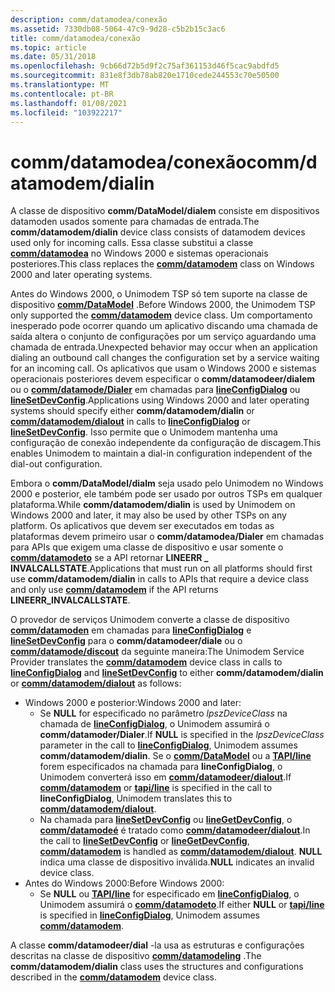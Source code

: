 ```yaml
---
description: comm/datamodea/conexão
ms.assetid: 7330db08-5064-47c9-9d28-c5b2b15c3ac6
title: comm/datamodea/conexão
ms.topic: article
ms.date: 05/31/2018
ms.openlocfilehash: 9cb66d72b5d9f2c75af361153d46f5cac9abdfd5
ms.sourcegitcommit: 831e8f3db78ab820e1710cede244553c70e50500
ms.translationtype: MT
ms.contentlocale: pt-BR
ms.lasthandoff: 01/08/2021
ms.locfileid: "103922217"
---
```

# <a name="commdatamodemdialin"></a><span data-ttu-id="06ac7-103">comm/datamodea/conexão</span><span class="sxs-lookup"><span data-stu-id="06ac7-103">comm/datamodem/dialin</span></span>

<span data-ttu-id="06ac7-104">A classe de dispositivo **comm/DataModel/dialem** consiste em dispositivos datamoden usados somente para chamadas de entrada.</span><span class="sxs-lookup"><span data-stu-id="06ac7-104">The **comm/datamodem/dialin** device class consists of datamodem devices used only for incoming calls.</span></span> <span data-ttu-id="06ac7-105">Essa classe substitui a classe [**comm/datamodea**](comm-datamodem.md) no Windows 2000 e sistemas operacionais posteriores.</span><span class="sxs-lookup"><span data-stu-id="06ac7-105">This class replaces the [**comm/datamodem**](comm-datamodem.md) class on Windows 2000 and later operating systems.</span></span>

<span data-ttu-id="06ac7-106">Antes do Windows 2000, o Unimodem TSP só tem suporte na classe de dispositivo [**comm/DataModel**](comm-datamodem.md) .</span><span class="sxs-lookup"><span data-stu-id="06ac7-106">Before Windows 2000, the Unimodem TSP only supported the [**comm/datamodem**](comm-datamodem.md) device class.</span></span> <span data-ttu-id="06ac7-107">Um comportamento inesperado pode ocorrer quando um aplicativo discando uma chamada de saída altera o conjunto de configurações por um serviço aguardando uma chamada de entrada.</span><span class="sxs-lookup"><span data-stu-id="06ac7-107">Unexpected behavior may occur when an application dialing an outbound call changes the configuration set by a service waiting for an incoming call.</span></span> <span data-ttu-id="06ac7-108">Os aplicativos que usam o Windows 2000 e sistemas operacionais posteriores devem especificar o **comm/datamodeer/dialem** ou o [**comm/datamode/Dialer**](comm-datamodem-dialout.md) em chamadas para [**lineConfigDialog**](/windows/desktop/api/Tapi/nf-tapi-lineconfigdialog) ou [**lineSetDevConfig**](/windows/desktop/api/Tapi/nf-tapi-linesetdevconfig).</span><span class="sxs-lookup"><span data-stu-id="06ac7-108">Applications using Windows 2000 and later operating systems should specify either **comm/datamodem/dialin** or [**comm/datamodem/dialout**](comm-datamodem-dialout.md) in calls to [**lineConfigDialog**](/windows/desktop/api/Tapi/nf-tapi-lineconfigdialog) or [**lineSetDevConfig**](/windows/desktop/api/Tapi/nf-tapi-linesetdevconfig).</span></span> <span data-ttu-id="06ac7-109">Isso permite que o Unimodem mantenha uma configuração de conexão independente da configuração de discagem.</span><span class="sxs-lookup"><span data-stu-id="06ac7-109">This enables Unimodem to maintain a dial-in configuration independent of the dial-out configuration.</span></span>

<span data-ttu-id="06ac7-110">Embora o **comm/DataModel/dialm** seja usado pelo Unimodem no Windows 2000 e posterior, ele também pode ser usado por outros TSPs em qualquer plataforma.</span><span class="sxs-lookup"><span data-stu-id="06ac7-110">While **comm/datamodem/dialin** is used by Unimodem on Windows 2000 and later, it may also be used by other TSPs on any platform.</span></span> <span data-ttu-id="06ac7-111">Os aplicativos que devem ser executados em todas as plataformas devem primeiro usar o **comm/datamodea/Dialer** em chamadas para APIs que exigem uma classe de dispositivo e usar somente o [**comm/datamodeto**](comm-datamodem.md) se a API retornar **LINEERR \_ INVALCALLSTATE**.</span><span class="sxs-lookup"><span data-stu-id="06ac7-111">Applications that must run on all platforms should first use **comm/datamodem/dialin** in calls to APIs that require a device class and only use [**comm/datamodem**](comm-datamodem.md) if the API returns **LINEERR\_INVALCALLSTATE**.</span></span>

<span data-ttu-id="06ac7-112">O provedor de serviços Unimodem converte a classe de dispositivo [**comm/datamoden**](comm-datamodem.md) em chamadas para [**lineConfigDialog**](/windows/desktop/api/Tapi/nf-tapi-lineconfigdialog) e [**lineSetDevConfig**](/windows/desktop/api/Tapi/nf-tapi-linesetdevconfig) para o **comm/datamodeer/diale** ou o [**comm/datamode/discout**](comm-datamodem-dialout.md) da seguinte maneira:</span><span class="sxs-lookup"><span data-stu-id="06ac7-112">The Unimodem Service Provider translates the [**comm/datamodem**](comm-datamodem.md) device class in calls to [**lineConfigDialog**](/windows/desktop/api/Tapi/nf-tapi-lineconfigdialog) and [**lineSetDevConfig**](/windows/desktop/api/Tapi/nf-tapi-linesetdevconfig) to either **comm/datamodem/dialin** or [**comm/datamodem/dialout**](comm-datamodem-dialout.md) as follows:</span></span>

-   <span data-ttu-id="06ac7-113">Windows 2000 e posterior:</span><span class="sxs-lookup"><span data-stu-id="06ac7-113">Windows 2000 and later:</span></span>
    -   <span data-ttu-id="06ac7-114">Se **NULL** for especificado no parâmetro *lpszDeviceClass* na chamada de [**lineConfigDialog**](/windows/desktop/api/Tapi/nf-tapi-lineconfigdialog), o Unimodem assumirá o **comm/datamoder/Dialer**.</span><span class="sxs-lookup"><span data-stu-id="06ac7-114">If **NULL** is specified in the *lpszDeviceClass* parameter in the call to [**lineConfigDialog**](/windows/desktop/api/Tapi/nf-tapi-lineconfigdialog), Unimodem assumes **comm/datamodem/dialin**.</span></span> <span data-ttu-id="06ac7-115">Se o [**comm/DataModel**](comm-datamodem.md) ou a [**TAPI/line**](tapi-line.md) forem especificados na chamada para **lineConfigDialog**, o Unimodem converterá isso em [**comm/datamodeer/dialout**](comm-datamodem-dialout.md).</span><span class="sxs-lookup"><span data-stu-id="06ac7-115">If [**comm/datamodem**](comm-datamodem.md) or [**tapi/line**](tapi-line.md) is specified in the call to **lineConfigDialog**, Unimodem translates this to [**comm/datamodem/dialout**](comm-datamodem-dialout.md).</span></span>
    -   <span data-ttu-id="06ac7-116">Na chamada para [**lineSetDevConfig**](/windows/desktop/api/Tapi/nf-tapi-linesetdevconfig) ou [**lineGetDevConfig**](/windows/desktop/api/Tapi/nf-tapi-linegetdevconfig), o [**comm/datamodeé**](comm-datamodem.md) é tratado como [**comm/datamodeer/dialout**](comm-datamodem-dialout.md).</span><span class="sxs-lookup"><span data-stu-id="06ac7-116">In the call to [**lineSetDevConfig**](/windows/desktop/api/Tapi/nf-tapi-linesetdevconfig) or [**lineGetDevConfig**](/windows/desktop/api/Tapi/nf-tapi-linegetdevconfig), [**comm/datamodem**](comm-datamodem.md) is handled as [**comm/datamodem/dialout**](comm-datamodem-dialout.md).</span></span> <span data-ttu-id="06ac7-117">**NULL** indica uma classe de dispositivo inválida.</span><span class="sxs-lookup"><span data-stu-id="06ac7-117">**NULL** indicates an invalid device class.</span></span>
-   <span data-ttu-id="06ac7-118">Antes do Windows 2000:</span><span class="sxs-lookup"><span data-stu-id="06ac7-118">Before Windows 2000:</span></span>
    -   <span data-ttu-id="06ac7-119">Se **NULL** ou [**TAPI/line**](tapi-line.md) for especificado em [**lineConfigDialog**](/windows/desktop/api/Tapi/nf-tapi-lineconfigdialog), o Unimodem assumirá o [**comm/datamodeto**](comm-datamodem.md).</span><span class="sxs-lookup"><span data-stu-id="06ac7-119">If either **NULL** or [**tapi/line**](tapi-line.md) is specified in [**lineConfigDialog**](/windows/desktop/api/Tapi/nf-tapi-lineconfigdialog), Unimodem assumes [**comm/datamodem**](comm-datamodem.md).</span></span>

<span data-ttu-id="06ac7-120">A classe **comm/datamodeer/dial** -la usa as estruturas e configurações descritas na classe de dispositivo [**comm/datamodeling**](comm-datamodem.md) .</span><span class="sxs-lookup"><span data-stu-id="06ac7-120">The **comm/datamodem/dialin** class uses the structures and configurations described in the [**comm/datamodem**](comm-datamodem.md) device class.</span></span>

 

 



